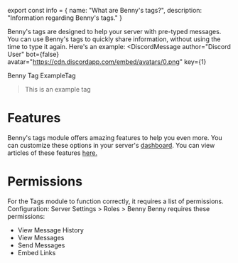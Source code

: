 export const info = {
    name: "What are Benny's tags?",
    description: "Information regarding Benny's tags."
}

<PageToolBar title="Benny's tags" />

Benny's tags are designed to help your server with pre-typed messages. You can use Benny's tags to quickly share information, without using the time to type it again.
Here's an example:
<DiscordMessages>
<DiscordMessage
    author="Discord User"
    bot={false}
    avatar="https://cdn.discordapp.com/embed/avatars/0.png"
    key={1}
>

Benny Tag ExampleTag

</DiscordMessage>
<DiscordMessage
    author="Benny"
    bot={true}
    avatar="https://bennybot.dev/icon.png"
    key={2}
>

> This is an example tag

</DiscordMessage>
</DiscordMessages>

# Features
Benny's tags module offers amazing features to help you even more. You can customize these options in your server's [dashboard](https://bennybot.dev/dashboard). You can view articles of these features [here.](https://help.bennybot.dev/docs/tags)
# Permissions
For the Tags module to function correctly, it requires a list of permissions.
<Alert style="info">Configuration: Server Settings > Roles > Benny</Alert>
Benny requires these permissions:

* View Message History
* View Messages
* Send Messages
* Embed Links
